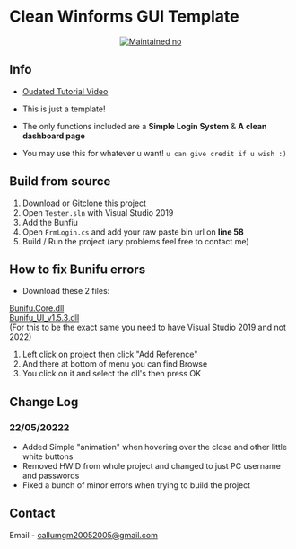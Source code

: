 # Clean Winforms GUI Template

<p align="center">
  <a href="https://github.com/falc0n2222/Cookies-Clean-GUI-Base/graphs/commit-activity">
    <img src="https://img.shields.io/badge/maintained-no-critical?style=flat-square" alt="Maintained no" />
  </a>
</p>

## Info
- [Oudated Tutorial Video](https://youtu.be/eqea8E5X-AU)

- This is just a template!
- The only functions included are a **Simple Login System** & **A clean dashboard page**
- You may use this for whatever u want! `u can give credit if u wish :)`

## Build from source
1. Download or Gitclone this project
2. Open `Tester.sln` with Visual Studio 2019
3. Add the Bunfiu
3. Open `FrmLogin.cs` and add your raw paste bin url on **line 58**
4. Build / Run the project (any problems feel free to contact me)

## How to fix Bunifu errors
- Download these 2 files:

[Bunifu.Core.dll](https://cdn.discordapp.com/attachments/946881469844946984/958073286061867018/Bunifu.Core.dll)
<br>
[Bunifu_UI_v1.5.3.dll](https://cdn.discordapp.com/attachments/946881469844946984/958073286548394095/Bunifu_UI_v1.5.3.dll)
<br>
(For this to be the exact same you need to have Visual Studio 2019 and not 2022)
<br>
1. Left click on project then click "Add Reference"
2. And there at bottom of menu you can find Browse
3. You click on it and select the dll's then press OK


## Change Log
### 22/05/20222
- Added Simple "animation" when hovering over the close and other little white buttons
- Removed HWID from whole project and changed to just PC username and passwords
- Fixed a bunch of minor errors when trying to build the project


## Contact
Email - callumgm20052005@gmail.com
